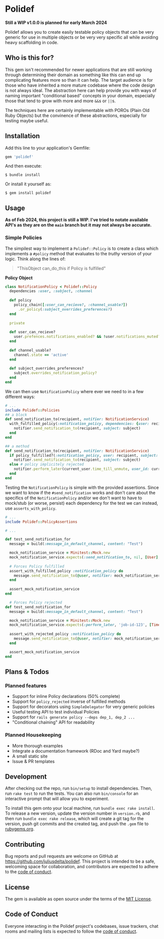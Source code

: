 # Polidef

**Still a WIP v1.0.0 is planned for early March 2024**

Polidef allows you to create easily testable policy objects that can be very generic for use in multiple objects or be very very specific all while avoiding heavy scaffolding in code.

## Who is this for?
This gem isn't recommended for newer applications that are still working through determining their domain as something like this can end up complicating features more so than it can help. The target audience is for those who have inherited a more mature codebase where the code design is not always ideal. The abstraction here can help provide you with ways of naming important "conditional based" concepts in your domain, especially those that tend to grow with more and more `&&`s or `||`s. 

The techniques here are certainly implementable with POROs (Plain Old Ruby Objects) but the convinence of these abstractions, especially for testing maybe useful.

## Installation

Add this line to your application's Gemfile:

```ruby
gem 'polidef'
```

And then execute:

    $ bundle install

Or install it yourself as:

    $ gem install polidef

## Usage
**As of Feb 2024, this project is still a WIP. I've tried to notate available API's as they are on the `main` branch but it may not always be accurate.**

### Simple Policies
The simpilest way to implement a `Polidef::Policy` is to create a class which implements a `#policy` method that evaluates to the _truthy_ version of your logic. Think along the lines of:

> "ThisObject can_do_this if Policy is fulfilled"

**Policy Object**

``` ruby
class NotificationPolicy < Polidef::Policy
  dependencies :user, :subject, :channel
  
  def policy
    policy_chain([:user_can_recieve?, :channel_usable?])
      .or_policy(:subject_overrides_preferences?)
  end
  
  private
  
  def user_can_recieve?
    user.prefences.notifications_enabled? && !user.notifications_muted?
  end
  
  def channel_usable?
    channel.state == 'active'
  end
  
  def subject_overrides_preferences?
    subject.overrides_notification_policy?
  end
end
```

We can then use `NotificationPolicy` where ever we need to in a few different ways:

``` ruby
# ...
include Polidef::Policies
## a block
def send_notification_to(recipient, notifier: NotificationService)
  with_fulfilled_policy(:notification_policy, dependencies: {user: recipient, subject: self, channel: channel}) do
    notifier.send_notification_to(recipient, subject: subject)
  end
end

## a method
def send_notification_to(recipient, notifier: NotificationService)
  if policy_fulfilled?(:notification_policy, user: recipient, subject: self, channel: channel)
    notifier.send_notification_to(recipient, subject: subject)
  else # policy implicitely rejected
    notifier.perform_later(current_user.time_till_unmute, user_id: current_user.id subject_id: subject.id, channel_id: channel.id)
  end
end
```

Testing the `NotificationPolicy` is simple with the provided assertions. Since we want to know if the `#send_notification` works and don't care about the specifics of the `NotificationPolicy` and/or we don't want to have to mock/stub (or worse, persist) each dependency for the test we can instead, use `asserts_with_policy`.

``` ruby
# ...
include Polidef::PolicyAssertions

# ...

def test_send_notification_for
  message = build(:message_in_default_channel, content: "Test")

  mock_notification_service = Minitest::Mock.new
  mock_notification_service.expects(:send_notification_to, nil, [User], subject: message)
  
  # Forces Policy fulfilled
  assert_with_fulfilled_policy :notification_policy do
    message.send_notification_to(@user, notifier: mock_notification_service)
  end
  
  assert_mock_notification_service
end

  # Forces Policy rejected
def test_send_notification_for
  message = build(:message_in_default_channel, content: "Test")

  mock_notification_service = Minitest::Mock.new
  mock_notification_service.expects(:perform_later, 'job-id-123', [Time], Hash)
  
  assert_with_rejected_policy :notification_policy do
    message.send_notification_to(@user, notifier: mock_notification_service)
  end

  assert_mock_notification_service
end
```

## Plans & Todos
### Planned features
- Support for inline Policy declarations (50% complete)
- Support for `policy_rejected` inverse of fulfilled methods
- Support for decorators using `SimpleDelegator` for very generic policies
- Useful testing API to test individual Policies
- Support for `rails generate policy --deps dep_1, dep_2 ...`
- "Conditional chaining" API for readability

### Planned Housekeeping
- More thorough examples
- Integrate a documentation framework (RDoc and Yard maybe?)
- A small static site
- Issue & PR templates

## Development

After checking out the repo, run `bin/setup` to install dependencies. Then, run `rake test` to run the tests. You can also run `bin/console` for an interactive prompt that will allow you to experiment.

To install this gem onto your local machine, run `bundle exec rake install`. To release a new version, update the version number in `version.rb`, and then run `bundle exec rake release`, which will create a git tag for the version, push git commits and the created tag, and push the `.gem` file to [rubygems.org](https://rubygems.org).

## Contributing

Bug reports and pull requests are welcome on GitHub at https://github.com/juliusdelta/polidef. This project is intended to be a safe, welcoming space for collaboration, and contributors are expected to adhere to the [code of conduct](https://github.com/juliusdelta/polidef/blob/master/CODE_OF_CONDUCT.md).

## License

The gem is available as open source under the terms of the [MIT License](https://opensource.org/licenses/MIT).

## Code of Conduct

Everyone interacting in the Polidef project's codebases, issue trackers, chat rooms and mailing lists is expected to follow the [code of conduct](https://github.com/juliusdelta/polidef/blob/master/CODE_OF_CONDUCT.md).
